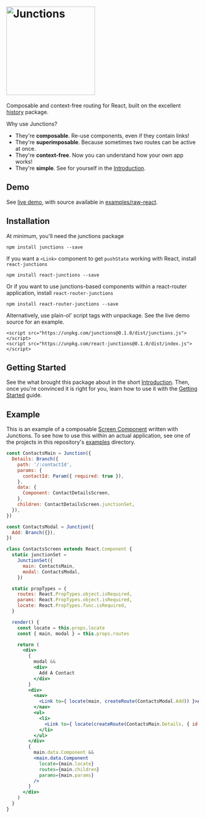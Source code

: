 # <a href='https://github.com/jamesknelson/junctions/blob/master/README.md'><img src='https://raw.githubusercontent.com/jamesknelson/junctions/master/media/logo-title-dark.png' alt="Junctions" width='232'></a>

Composable and context-free routing for React, built on the excellent [history](https://github.com/mjackson/history) package.

Why use Junctions?

- They're **composable**. Re-use components, even if they contain links!
- They're **superimposable**. Because sometimes two routes can be active at once.
- They're **context-free**. Now you can understand how your own app works!
- They're **simple**. See for yourself in the [Introduction](https://junctions.js.org/docs/introduction/Motivation.html).

## Demo

See [live demo](http://jamesknelson.com/react-junctions-example/), with source available in [examples/raw-react](https://github.com/jamesknelson/junctions/tree/master/examples/raw-react).

## Installation

At minimum, you'll need the junctions package

```
npm install junctions --save
```

If you want a `<Link>` component to get `pushState` working with React, install `react-junctions`

```
npm install react-junctions --save
```

Or if you want to use junctions-based components within a react-router application, install `react-router-junctions`

```
npm install react-router-junctions --save
```

Alternatively, use plain-ol' script tags with unpackage. See the live demo source for an example.

```
<script src="https://unpkg.com/junctions@0.1.0/dist/junctions.js"></script>
<script src="https://unpkg.com/react-junctions@0.1.0/dist/index.js"></script>
```

## Getting Started

See the what brought this package about in the short [Introduction](https://junctions.js.org/docs/introduction/Motivation.html). Then, once you're convinced it is right for you, learn how to use it with the [Getting Started](https://junctions.js.org/docs/getting-started/Locations.html) guide.

## Example

This is an example of a composable [Screen Component](https://junctions.js.org/docs/getting-started/ScreensAndLinks.html) written with Junctions. To see how to use this within an actual application, see one of the projects in this repository's [examples](https://github.com/jamesknelson/junctions/tree/master/examples) directory.

```jsx
const ContactsMain = Junction({
  Details: Branch({
    path: '/:contactId',
    params: {
      contactId: Param({ required: true }),
    },
    data: {
      Component: ContactDetailsScreen,
    },
    children: ContactDetailsScreen.junctionSet,
  }),
})

const ContactsModal = Junction({
  Add: Branch({}),
})

class ContactsScreen extends React.Component {
  static junctionSet =
    JunctionSet({
      main: ContactsMain,
      modal: ContactsModal,
    })

  static propTypes = {
    routes: React.PropTypes.object.isRequired,
    params: React.PropTypes.object.isRequired,
    locate: React.PropTypes.func.isRequired,
  }

  render() {
    const locate = this.props.locate
    const { main, modal } = this.props.routes

    return (
      <div>
        {
          modal &&
          <div>
            Add A Contact
          </div>
        }
        <div>
          <nav>
            <Link to={ locate(main, createRoute(ContactsModal.Add)) }>Add</Link>
          </nav>
          <ul>
            <li>
              <Link to={ locate(createRoute(ContactsMain.Details, { id: 'abcdef' })) }>James Nelson</Link>
            </li>
          </ul>
        </div>
        {
          main.data.Component &&
          <main.data.Component
            locate={main.locate}
            routes={main.children}
            params={main.params}
          />
        }
      </div>
    )
  }
}
```
